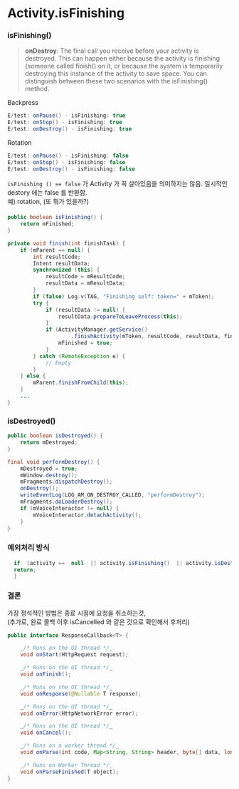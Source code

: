 
# Activity.isFinishing
  
### isFinishing()
  
> **onDestroy**: The final call you receive before your activity is destroyed. This can happen either because the activity is finishing (someone called finish() on it, or because the system is temporarily destroying this instance of the activity to save space. You can distinguish between these two scenarios with the isFinishing() method.
  
Backpress
```java
E/test: onPause() - isFinishing: true
E/test: onStop() - isFinishing: true
E/test: onDestroy() - isFinishing: true
```
  
Rotation
```java
E/test: onPause() - isFinishing: false
E/test: onStop() - isFinishing: false
E/test: onDestroy() - isFinishing: false
```
  
`isFinishing () == false` 가 Activity 가 꼭 살아있음을 의미하지는 않음.
일시적인 destory 에는 false 를 반환함.  
예) rotation, (또 뭐가 있을까?)
  
#### 
```java
public boolean isFinishing() {  
    return mFinished;  
}
```
  
```java
private void finish(int finishTask) {  
    if (mParent == null) {  
        int resultCode;  
        Intent resultData;  
        synchronized (this) {  
            resultCode = mResultCode;  
            resultData = mResultData;  
        }  
        if (false) Log.v(TAG, "Finishing self: token=" + mToken);  
        try {  
            if (resultData != null) {  
                resultData.prepareToLeaveProcess(this);  
            }  
            if (ActivityManager.getService()  
                    .finishActivity(mToken, resultCode, resultData, finishTask)) {  
                mFinished = true;  
            }  
        } catch (RemoteException e) {  
            // Empty  
        }  
    } else {  
        mParent.finishFromChild(this);  
    }  
    ...
}
```
  


### isDestroyed()
```java
public boolean isDestroyed() {  
    return mDestroyed;  
}
```

```java
final void performDestroy() {  
    mDestroyed = true;  
    mWindow.destroy();  
    mFragments.dispatchDestroy();  
    onDestroy();  
    writeEventLog(LOG_AM_ON_DESTROY_CALLED, "performDestroy");  
    mFragments.doLoaderDestroy();  
    if (mVoiceInteractor != null) {  
        mVoiceInteractor.detachActivity();  
    }  
}
```

### 예외처리 방식  
```java
  if  (activity ==  null  || activity.isFinishing()  || activity.isDestroyed())  {  
  return;  
  }
```
  
### 결론  
가장 정석적인 방법은 종료 시점에 요청을 취소하는것,   
(추가로, 완료 콜백 이후 isCancelled 와 같은 것으로 확인해서 후처리)  


```java
public interface ResponseCallback<T> {

	_/* Runs on the UI thread */_
	void onStart(HttpRequest request);

	_/* Runs on the UI thread */_
	void onFinish();

	_/* Runs on the UI thread */_
	void onResponse(@Nullable T response);

	_/* Runs on the UI thread */_
	void onError(HttpNetworkError error);

	_/* Runs on the UI thread */_
	void onCancel();

	_/* Runs on a worker thread */_
	void onParse(int code, Map<String, String> header, byte[] data, long networkTime, HttpRequestVO httpRequestVO);

	_/* Runs on Worker Thread */_
	void onParseFinished(T object);
}
```
<!--stackedit_data:
eyJoaXN0b3J5IjpbLTMwNDcyNTAzNCwxNDUxMTAyNjMzLDEwMj
MyNDgxMTgsMTc5NDk1MTI5MSwtMTM1MzQ1OTQxLC02MjI2NjIx
ODAsNjE4Njc5MiwtNDM0NDAzMDU1XX0=
-->